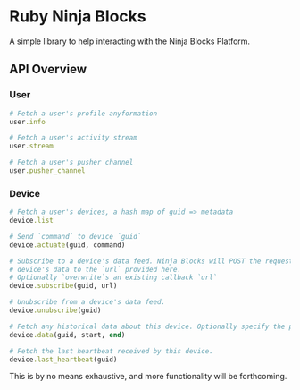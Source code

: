 Ruby Ninja Blocks
===
A simple library to help interacting with the Ninja Blocks Platform.


## API Overview

### User
```ruby
# Fetch a user's profile anyformation
user.info 

# Fetch a user's activity stream
user.stream

# Fetch a user's pusher channel
user.pusher_channel
```

### Device
```ruby
# Fetch a user's devices, a hash map of guid => metadata
device.list

# Send `command` to device `guid`
device.actuate(guid, command)

# Subscribe to a device's data feed. Ninja Blocks will POST the requested
# device's data to the `url` provided here.
# Optionally `overwrite`s an existing callback `url`
device.subscribe(guid, url)

# Unubscribe from a device's data feed.
device.unubscribe(guid)

# Fetch any historical data about this device. Optionally specify the period's `start` and `end` timestamp.
device.data(guid, start, end)

# Fetch the last heartbeat received by this device.
device.last_heartbeat(guid)
```
This is by no means exhaustive, and more functionality will be forthcoming.